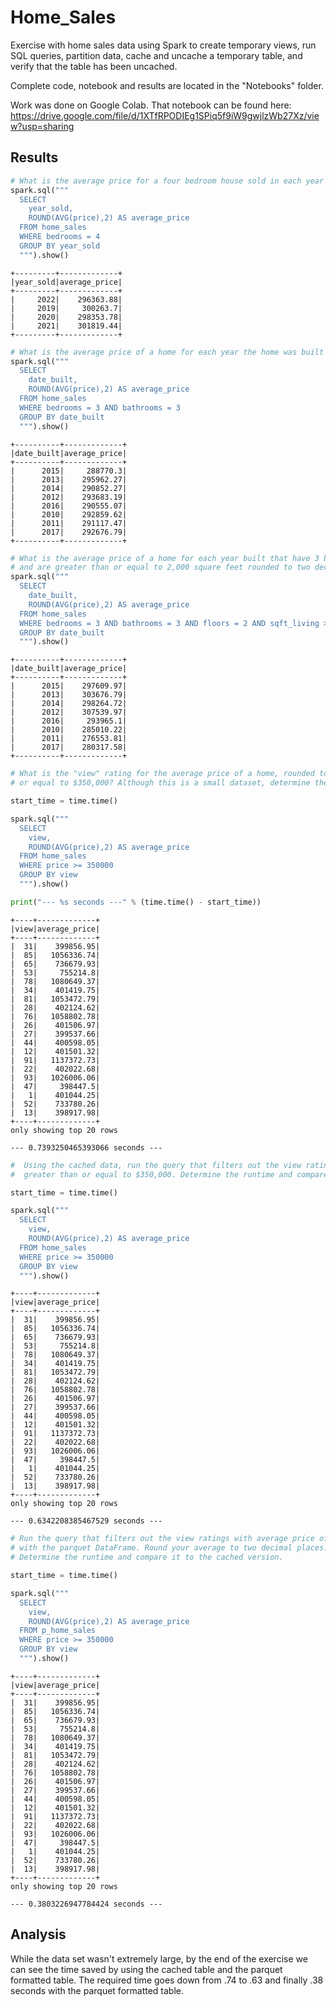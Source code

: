# Home_Sales
Exercise with home sales data using Spark to create temporary views, run SQL queries, partition data, cache and uncache a temporary table, and verify that the table has been uncached.

Complete code, notebook and results are located in the "Notebooks" folder.

Work was done on Google Colab. That notebook can be found here:
https://drive.google.com/file/d/1XTfRPODIEg1SPiq5f9iW9gwjlzWb27Xz/view?usp=sharing

## Results

```python
# What is the average price for a four bedroom house sold in each year rounded to two decimal places?
spark.sql("""
  SELECT
    year_sold,
    ROUND(AVG(price),2) AS average_price
  FROM home_sales
  WHERE bedrooms = 4
  GROUP BY year_sold
  """).show()
```
```
+---------+-------------+
|year_sold|average_price|
+---------+-------------+
|     2022|    296363.88|
|     2019|     300263.7|
|     2020|    298353.78|
|     2021|    301819.44|
+---------+-------------+
```

```python
# What is the average price of a home for each year the home was built that have 3 bedrooms and 3 bathrooms rounded to two decimal places?
spark.sql("""
  SELECT
    date_built,
    ROUND(AVG(price),2) AS average_price
  FROM home_sales
  WHERE bedrooms = 3 AND bathrooms = 3
  GROUP BY date_built
  """).show()
```
```
+----------+-------------+
|date_built|average_price|
+----------+-------------+
|      2015|     288770.3|
|      2013|    295962.27|
|      2014|    290852.27|
|      2012|    293683.19|
|      2016|    290555.07|
|      2010|    292859.62|
|      2011|    291117.47|
|      2017|    292676.79|
+----------+-------------+
```

```python
# What is the average price of a home for each year built that have 3 bedrooms, 3 bathrooms, with two floors,
# and are greater than or equal to 2,000 square feet rounded to two decimal places?
spark.sql("""
  SELECT
    date_built,
    ROUND(AVG(price),2) AS average_price
  FROM home_sales
  WHERE bedrooms = 3 AND bathrooms = 3 AND floors = 2 AND sqft_living >= 2000
  GROUP BY date_built
  """).show()
```

```
+----------+-------------+
|date_built|average_price|
+----------+-------------+
|      2015|    297609.97|
|      2013|    303676.79|
|      2014|    298264.72|
|      2012|    307539.97|
|      2016|     293965.1|
|      2010|    285010.22|
|      2011|    276553.81|
|      2017|    280317.58|
+----------+-------------+
```

```python
# What is the "view" rating for the average price of a home, rounded to two decimal places, where the homes are greater than
# or equal to $350,000? Although this is a small dataset, determine the run time for this query.

start_time = time.time()

spark.sql("""
  SELECT
    view,
    ROUND(AVG(price),2) AS average_price
  FROM home_sales
  WHERE price >= 350000
  GROUP BY view
  """).show()

print("--- %s seconds ---" % (time.time() - start_time))
```
```
+----+-------------+
|view|average_price|
+----+-------------+
|  31|    399856.95|
|  85|   1056336.74|
|  65|    736679.93|
|  53|     755214.8|
|  78|   1080649.37|
|  34|    401419.75|
|  81|   1053472.79|
|  28|    402124.62|
|  76|   1058802.78|
|  26|    401506.97|
|  27|    399537.66|
|  44|    400598.05|
|  12|    401501.32|
|  91|   1137372.73|
|  22|    402022.68|
|  93|   1026006.06|
|  47|     398447.5|
|   1|    401044.25|
|  52|    733780.26|
|  13|    398917.98|
+----+-------------+
only showing top 20 rows

--- 0.7393250465393066 seconds ---
```

```python
#  Using the cached data, run the query that filters out the view ratings with average price 
#  greater than or equal to $350,000. Determine the runtime and compare it to uncached runtime.

start_time = time.time()

spark.sql("""
  SELECT
    view,
    ROUND(AVG(price),2) AS average_price
  FROM home_sales
  WHERE price >= 350000
  GROUP BY view
  """).show()

```

```
+----+-------------+
|view|average_price|
+----+-------------+
|  31|    399856.95|
|  85|   1056336.74|
|  65|    736679.93|
|  53|     755214.8|
|  78|   1080649.37|
|  34|    401419.75|
|  81|   1053472.79|
|  28|    402124.62|
|  76|   1058802.78|
|  26|    401506.97|
|  27|    399537.66|
|  44|    400598.05|
|  12|    401501.32|
|  91|   1137372.73|
|  22|    402022.68|
|  93|   1026006.06|
|  47|     398447.5|
|   1|    401044.25|
|  52|    733780.26|
|  13|    398917.98|
+----+-------------+
only showing top 20 rows

--- 0.6342208385467529 seconds ---
```

```python 
# Run the query that filters out the view ratings with average price of greater than or equal to $350,000 
# with the parquet DataFrame. Round your average to two decimal places. 
# Determine the runtime and compare it to the cached version.

start_time = time.time()

spark.sql("""
  SELECT
    view,
    ROUND(AVG(price),2) AS average_price
  FROM p_home_sales
  WHERE price >= 350000
  GROUP BY view
  """).show()
```

```
+----+-------------+
|view|average_price|
+----+-------------+
|  31|    399856.95|
|  85|   1056336.74|
|  65|    736679.93|
|  53|     755214.8|
|  78|   1080649.37|
|  34|    401419.75|
|  81|   1053472.79|
|  28|    402124.62|
|  76|   1058802.78|
|  26|    401506.97|
|  27|    399537.66|
|  44|    400598.05|
|  12|    401501.32|
|  91|   1137372.73|
|  22|    402022.68|
|  93|   1026006.06|
|  47|     398447.5|
|   1|    401044.25|
|  52|    733780.26|
|  13|    398917.98|
+----+-------------+
only showing top 20 rows

--- 0.3803226947784424 seconds ---
```
## Analysis
While the data set wasn't extremely large, by the end of the exercise we can see the time saved by using the cached table and the parquet formatted table. The required time  goes down from .74 to .63 and finally .38 seconds with the parquet formatted table.